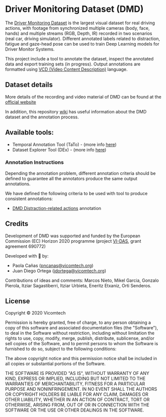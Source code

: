 # Driver Monitoring Dataset (DMD)
The [Driver Monitoring Dataset](http://dmd.vicomtech.org/) is the largest visual dataset for real driving actions, with footage from synchronized multiple cameras (body, face, hands) and multiple streams (RGB, Depth, IR) recorded in two scenarios (real car, driving simulator). Different annotated labels related to distraction, fatigue and gaze-head pose can be used to train Deep Learning models for Driver Monitor Systems.

This project include a tool to annotate the dataset, inspect the annotated data and export training sets (in progress). Output annotations are formatted using [VCD (Video Content Description)](https://vcd.vicomtech.org/) language.

## Dataset details
More details of the recording and video material of DMD can be found at the [official website](http://dmd.vicomtech.org/)

In addition, this repository [wiki](https://github.com/Vicomtech/DMD-Driver-Monitoring-Dataset/wiki) has useful information about the DMD dataset and the annotation process.

## Available tools:
- Temporal Annotation Tool (TaTo) - (more info [here](annotation-tool/README.md)) 
- Dataset Explorer Tool (DEx) - (more info [here](exploreMaterial-tool/README.md))
### Annotation Instructions
Depending the annotation problem, different annotation criteria should be defined to guarantee all the annotators produce the same output annotations.  

We have defined the following criteria to be used with tool to produce consistent annotations:

- [DMD Distraction-related actions](https://github.com/Vicomtech/DMD-Driver-Monitoring-Dataset/wiki/DMD-distraction-related-action-annotation-criteria) annotation


## Credits
Development of DMD was supported and funded by the European Commission (EC) Horizon 2020 programme (project [VI-DAS](http://www.vi-das.eu/), grant agreement 690772) 

Developed with :blue_heart: by:

* Paola Cañas (pncanas@vicomtech.org)
* Juan Diego Ortega (jdortega@vicomtech.org)

Contributions of ideas and comments: Marcos Nieto, Mikel Garcia, Gonzalo Pierola, Itziar Sagastiberri, Itziar Urbieta, Eneritz Etxaniz, Orti Senderos. 

## License 
Copyright :copyright: 2020 Vicomtech

Permission is hereby granted, free of charge, to any person obtaining a copy of this software and associated documentation files (the "Software"), to deal in the Software without restriction, including without limitation the rights to use, copy, modify, merge, publish, distribute, sublicense, and/or sell copies of the Software, and to permit persons to whom the Software is furnished to do so, subject to the following conditions:

The above copyright notice and this permission notice shall be included in all copies or substantial portions of the Software.

THE SOFTWARE IS PROVIDED "AS IS", WITHOUT WARRANTY OF ANY KIND, EXPRESS OR IMPLIED, INCLUDING BUT NOT LIMITED TO THE WARRANTIES OF MERCHANTABILITY, FITNESS FOR A PARTICULAR PURPOSE AND NONINFRINGEMENT. IN NO EVENT SHALL THE AUTHORS OR COPYRIGHT HOLDERS BE LIABLE FOR ANY CLAIM, DAMAGES OR OTHER LIABILITY, WHETHER IN AN ACTION OF CONTRACT, TORT OR OTHERWISE, ARISING FROM, OUT OF OR IN CONNECTION WITH THE SOFTWARE OR THE USE OR OTHER DEALINGS IN THE SOFTWARE.
